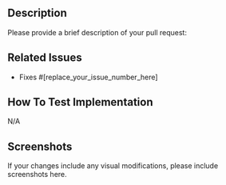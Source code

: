 ## Description
Please provide a brief description of your pull request:

## Related Issues
- Fixes #[replace_your_issue_number_here]

## How To Test Implementation
N/A

## Screenshots
If your changes include any visual modifications, please include screenshots here.
